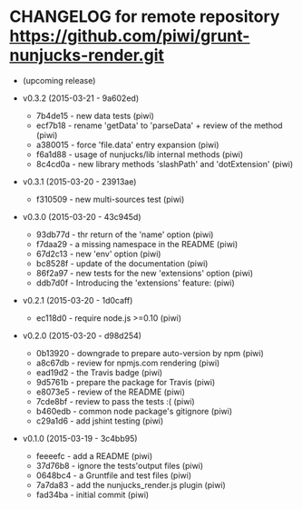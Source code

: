 # CHANGELOG for remote repository  https://github.com/piwi/grunt-nunjucks-render.git

* (upcoming release)


* v0.3.2 (2015-03-21 - 9a602ed)

    * 7b4de15 - new data tests (piwi)
    * ecf7b18 - rename 'getData' to 'parseData' + review of the method (piwi)
    * a380015 - force 'file.data' entry expansion (piwi)
    * f6a1d88 - usage of nunjucks/lib internal methods (piwi)
    * 8c4cd0a - new library methods 'slashPath' and 'dotExtension' (piwi)

* v0.3.1 (2015-03-20 - 23913ae)

    * f310509 - new multi-sources test (piwi)

* v0.3.0 (2015-03-20 - 43c945d)

    * 93db77d - thr return of the 'name' option (piwi)
    * f7daa29 - a missing namespace in the README (piwi)
    * 67d2c13 - new 'env' option (piwi)
    * bc8528f - update of the documentation (piwi)
    * 86f2a97 - new tests for the new 'extensions' option (piwi)
    * ddb7d0f - Introducing the 'extensions' feature: (piwi)

* v0.2.1 (2015-03-20 - 1d0caff)

    * ec118d0 - require node.js >=0.10 (piwi)

* v0.2.0 (2015-03-20 - d98d254)

    * 0b13920 - downgrade to prepare auto-version by npm (piwi)
    * a8c67db - review for npmjs.com rendering (piwi)
    * ead19d2 - the Travis badge (piwi)
    * 9d5761b - prepare the package for Travis (piwi)
    * e8073e5 - review of the README (piwi)
    * 7cde8bf - review to pass the tests :( (piwi)
    * b460edb - common node package's gitignore (piwi)
    * c29a1d6 - add jshint testing (piwi)

* v0.1.0 (2015-03-19 - 3c4bb95)

    * feeeefc - add a README (piwi)
    * 37d76b8 - ignore the tests'output files (piwi)
    * 0648bc4 - a Gruntfile and test files (piwi)
    * 7a7da83 - add the nunjucks_render.js plugin (piwi)
    * fad34ba - initial commit (piwi)

